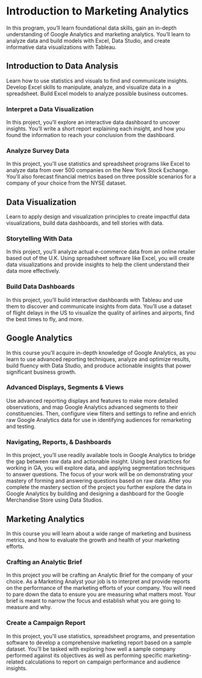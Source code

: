 # Introduction to Marketing Analytics

In this program, you’ll learn foundational data skills, gain an in-depth understanding of Google Analytics and marketing analytics. You’ll learn to analyze data and build models with Excel, Data Studio, and create informative data visualizations with Tableau.

## Introduction to Data Analysis

Learn how to use statistics and visuals to find and communicate insights. Develop Excel skills to manipulate, analyze, and visualize data in a spreadsheet. Build Excel models to analyze possible business outcomes.

### Interpret a Data Visualization

In this project, you’ll explore an interactive data dashboard to uncover insights. You’ll write a short report explaining each insight, and how you found the information to reach your conclusion from the dashboard.

### Analyze Survey Data

In this project, you'll use statistics and spreadsheet programs like Excel to analyze data from over 500 companies on the New York Stock Exchange. You'll also forecast financial metrics based on three possible scenarios for a company of your choice from the NYSE dataset.

## Data Visualization

Learn to apply design and visualization principles to create impactful data visualizations, build data dashboards, and tell stories with data.

### Storytelling With Data

In this project, you’ll analyze actual e-commerce data from an online retailer based out of the U.K. Using spreadsheet software like Excel, you will create data visualizations and provide insights to help the client understand their data more effectively.

### Build Data Dashboards

In this project, you’ll build interactive dashboards with Tableau and use them to discover and communicate insights from data. You’ll use a dataset of flight delays in the US to visualize the quality of airlines and airports, find the best times to fly, and more.

## Google Analytics

In this course you’ll acquire in-depth knowledge of Google Analytics, as you learn to use advanced reporting techniques, analyze and optimize results, build fluency with Data Studio, and produce actionable insights that power significant business growth.

### Advanced Displays, Segments & Views

Use advanced reporting displays and features to make more detailed observations, and map Google Analytics advanced segments to their constituencies. Then, configure view filters and settings to refine and enrich raw Google Analytics data for use in identifying audiences for remarketing and testing.

### Navigating, Reports, & Dashboards

In this project, you’ll use readily available tools in Google Analytics to bridge the gap between raw data and actionable insight. Using best practices for working in GA, you will explore data, and applying segmentation techniques to answer questions. The focus of your work will be on demonstrating your mastery of forming and answering questions based on raw data. After you complete the mastery section of the project you further explore the data in Google Analytics by building and designing a dashboard for the Google Merchandise Store using Data Studios.

## Marketing Analytics

In this course you will learn about a wide range of marketing and business metrics, and how to evaluate the growth and health of your marketing efforts.

### Crafting an Analytic Brief

In this project you will be crafting an Analytic Brief for the company of your choice. As a Marketing Analyst your job is to interpret and provide reports on the performance of the marketing efforts of your company. You will need to pare down the data to ensure you are measuring what matters most. Your brief is meant to narrow the focus and establish what you are going to measure and why.


### Create a Campaign Report

In this project, you'll use statistics, spreadsheet programs, and presentation software to develop a comprehensive marketing report based on a sample dataset. You’ll be tasked with exploring how well a sample company performed against its objectives as well as performing specific marketing-related calculations to report on campaign performance and audience insights.


